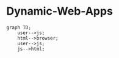 # Dynamic-Web-Apps

```mermaid
graph TD;
    user-->js;
    html-->browser;
    user-->js;
    js-->html;
```
